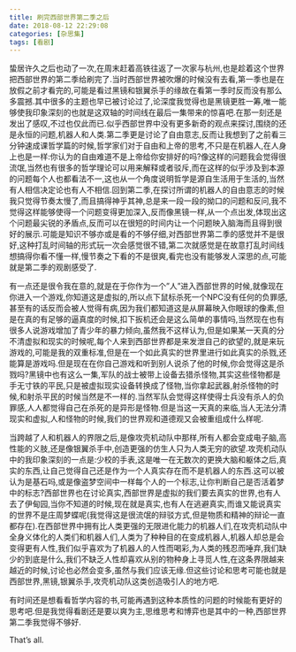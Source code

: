 ```yaml
---
title: 刷完西部世界第二季之后
date: 2018-08-12 22:29:08
categories: [杂思集]
tags: [看剧]
---
```

蛰居许久之后也动了一次,在周末赶着高铁往返了一次家与杭州,也是趁着这个世界把西部世界的第二季给刷完了.当时西部世界被吹爆的时候没有去看,第一季也是在放假之前才看完的,可能是看过黑镜和银翼杀手的缘故在看第一季时反而没有那么多震撼.其中很多的主题也早已被讨论过了,论深度我觉得也是黑镜更胜一筹,唯一能够使我印象深刻的也就是这双轴的时间线在最后一集带来的惊喜吧.在那一刻还是发出了感叹,不过也仅此而已.似乎西部世界中没有更多新奇的观点来探讨,围绕的还是永恒的问题,机器人和人类.第二季更是讨论了自由意志,反而让我想到了之前看三分钟速成课哲学篇的时候,哲学家们对于自由和上帝的思考,不只是在机器人,在人身上也是一样:你认为的自由难道不是上帝给你安排好的吗?像这样的问题我会觉得很流氓,当然也有很多的哲学理论可以用来解释或者驳斥,而在这样的似乎涉及到本源的问题每个人也都看法不一,这也从一个角度说明哲学是源自生活用于生活的,当然有人相信决定论也有人不相信.回到第二季,在探讨所谓的机器人的自由意志的时候我只觉得节奏太慢了,而且搞得神乎其神,总是来一段一段的拗口的问题和反问,我不觉得这样能够使得一个问题变得更加深入,反而像黑镜一样,从一个点出发,体现出这个问题最尖锐的矛盾点,反而可以在很短的时间内让一个问题映入脑海而且得到很好的展示.可能是知识不够亦或是看的不够仔细,对西部世界第二季的感觉并不是很好,这种打乱时间轴的形式玩一次会感觉很不错,第二次就感觉是在故意打乱时间线想搞得你看不懂一样,慢节奏之下看的不是很爽,看完也没有能够发人深思的点,可能就是第二季的观剧感受了.
<!-- more -->
有一点还是很令我在意的,就是在于你作为一个”人”进入西部世界的时候,就像现在你进入一个游戏,你知道这是虚拟的,所以点下鼠标杀死一个NPC没有任何的负罪感,甚至有的话反而会被人觉得有病,因为我们都知道这是从屏幕映入你眼球的像素,但是在真的有足够的逼真度的时候,扣下扳机还会是这么简单的事情吗,当然现在也有很多人说游戏增加了青少年的暴力倾向,虽然我不这样认为,但是如果某一天真的分不清虚拟和现实的时候呢,每个人来到西部世界都是来发泄自己的欲望的,就是来玩游戏的,可能是我的双重标准,但是在一个如此真实的世界里进行如此真实的杀戮,还能算是游戏吗.但是现在在你自己游戏和听到别人说杀了他的时候,你会觉得这是杀戮吗?黑镜中也有这么一集,军队的战士被带上设备去猎杀怪物,其实这些怪物都是手无寸铁的平民,只是被虚拟现实设备转换成了怪物,当你拿起武器,射杀怪物的时候,和射杀平民的时候当然是不一样的.当然军队会觉得这样使得士兵没有杀人的负罪感,人人都觉得自己在杀死的是异形是怪物.但是当这一天真的来临,当人无法分清现实和虚拟,人和怪物的时候,我们的世界观和道德观又会被重组成什么样呢.

当跨越了人和机器人的界限之后,是像攻壳机动队中那样,所有人都会变成电子脑,高性能的义肢,还是像银翼杀手中,创造更强的仿生人只为人类无穷的欲望.攻壳机动队中的我印象深刻的一点是:少校的手表,这是唯一在无数次的更换大脑和躯体之后,真实的东西,让自己觉得自己还是作为一个人真实存在而不是机器人的东西.这可以被认为是基石吗,或是像盗梦空间中一样每个人的一个标志,让你判断自己是否活着梦中的标志?西部世界也在讨论真实,西部世界是虚拟的我们要去真实的世界,也有人去了伊甸园,当你不知道的时候,现在就是真实,也有人在逃避真实,而谁又能说真实的世界不是庄周梦蝶呢(我觉得这是很流氓的辩驳方式,但是物质和精神的辩论一直都存在).在西部世界中拥有比人类更强的无限进化能力的机器人们,在攻壳机动队中全身义体化的人类们和机器人们,人类为了种种目的在变成机器人,机器人却总是会变得更有人性,我们似乎喜欢为了机器人的人性而喝彩,为人类的残忍而唾弃,我们缺少的到底是什么,我们不缺乏人性却喜欢从别的物种身上寻觅人性,在这条界限越来越近的时候,讨论也必然会变多,虽然与我们应该无缘.但这些讨论和思考可能也就是西部世界,黑镜,银翼杀手,攻壳机动队这类创造吸引人的地方吧.

有时间还是想看看哲学内容的书,可能再遇到这种本质性的问题的时候能有更好的思考吧.但是我觉得看剧还是要以爽为主,思维思考和博弈也是其中的一种,西部世界第二季我觉得不够好.

That’s all.